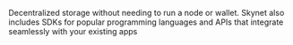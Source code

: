 Decentralized storage without needing to run a node or wallet. Skynet also includes SDKs for popular programming languages and APIs that integrate seamlessly with your existing apps